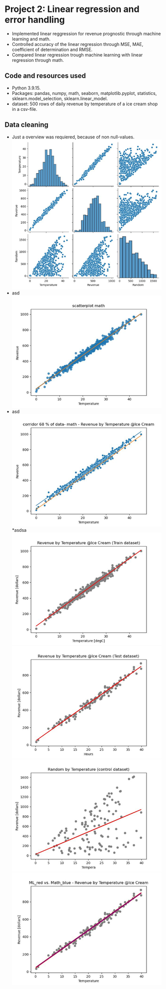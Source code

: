 # Project 2: Linear regression and error handling
* Implemented linear reggression for revenue prognostic through machine learning and math.
* Controlled accuracy of the linear regression through MSE, MAE, coefficient of determination and RMSE.
* Compared linear regression trough machine learning with linear regression through math.

## Code and resources used
* Python 3.9.15.
* Packages: pandas, numpy, math, seaborn, matplotlib.pyplot, statistics, sklearn.model_selection, sklearn.linear_model.
* dataset: 500 rows of daily revenue by temperature of a ice cream shop in a csv-file.

## Data cleaning
* Just a overview was requiered, because of non null-values.
![](/images/scatterplot_with_pairplot.jpg)
* asd
![](/images/scatterplot_with_math_linear_regression.jpg)
* asd
![](/images/scatterplot_with_corridor_68_data_math.jpg)
*asdsa
![](/images/ML_scatterplot_train_data.jpg)
![](/images/ML_scatterplot_test_data.jpg)
![](/images/ML_scatterplot_random_data.jpg)
![](/images/ML_red_vs_Math_blue_scatterplot.jpg)
